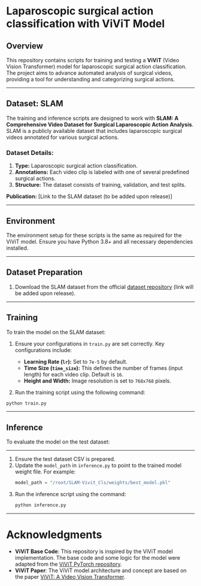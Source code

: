 

# Laparoscopic surgical action classification with ViViT Model

## Overview
This repository contains scripts for training and testing a **ViViT** (Video Vision Transformer) model for laparoscopic surgical action classification. The project aims to advance automated analysis of surgical videos, providing a tool for understanding and categorizing surgical actions.

---

## Dataset: **SLAM** 
The training and inference scripts are designed to work with **SLAM: A Comprehensive Video Dataset for Surgical Laparoscopic Action Analysis**. SLAM is a publicly available dataset that includes laparoscopic surgical videos annotated for various surgical actions.

### Dataset Details:
1. **Type:** Laparoscopic surgical action classification.
2. **Annotations:** Each video clip is labeled with one of several predefined surgical actions.
3. **Structure:** The dataset consists of training, validation, and test splits.

**Publication:** [Link to the SLAM dataset (to be added upon release)]  

---

## Environment
The environment setup for these scripts is the same as required for the ViViT model. Ensure you have Python 3.8+ and all necessary dependencies installed.

---

## Dataset Preparation
1. Download the SLAM dataset from the official [dataset repository](#) (link will be added upon release).

---

## Training
To train the model on the SLAM dataset:

1. Ensure your configurations in `train.py` are set correctly. Key configurations include:
   - **Learning Rate (`lr`):** Set to `7e-5` by default.
   - **Time Size (`time_size`):** This defines the number of frames (input length) for each video clip. Default is `16`.
   - **Height and Width:** Image resolution is set to `768x768` pixels.

2. Run the training script using the following command:
```python
python train.py
```

---

## Inference
To evaluate the model on the test dataset:

---

1. Ensure the test dataset CSV is prepared.
2. Update the `model_path` in `inference.py` to point to the trained model weight file. For example:
   ```python
   model_path = "/root/SLAM-Vivit_Cls/weights/best_model.pkl"
2. Run the inference script using the command:
   ```python
   python inference.py
   ```
 
---
  
# Acknowledgments
- **ViViT Base Code**: This repository is inspired by the ViViT model implementation. The base code and some logic for the model were adapted from the [ViViT PyTorch repository](https://github.com/rishikksh20/ViViT-pytorch/tree/master).
- **ViViT Paper**: The ViViT model architecture and concept are based on the paper [ViViT: A Video Vision Transformer](https://arxiv.org/abs/2103.15691).
